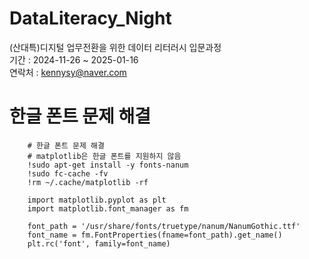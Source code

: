 # DataLiteracy_Night
(산대특)디지털 업무전환을 위한 데이터 리터러시 입문과정     
기간 : 2024-11-26 ~ 2025-01-16      
연락처 : kennysy@naver.com

# 한글 폰트 문제 해결

        # 한글 폰트 문제 해결 
        # matplotlib은 한글 폰트를 지원하지 않음
        !sudo apt-get install -y fonts-nanum
        !sudo fc-cache -fv
        !rm ~/.cache/matplotlib -rf
        
        import matplotlib.pyplot as plt
        import matplotlib.font_manager as fm
        
        font_path = '/usr/share/fonts/truetype/nanum/NanumGothic.ttf'
        font_name = fm.FontProperties(fname=font_path).get_name()
        plt.rc('font', family=font_name)
